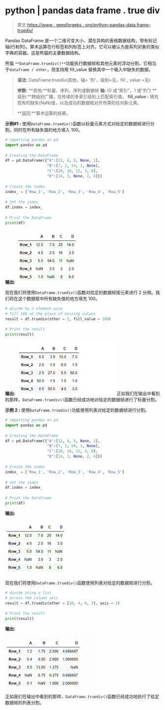 # python | pandas data frame . true div

> 原文:[https://www . geesforgeks . org/python-pandas-data frame-truediv/](https://www.geeksforgeeks.org/python-pandas-dataframe-truediv/)

Pandas DataFrame 是一个二维可变大小、潜在异构的表格数据结构，带有标记轴(行和列)。算术运算在行标签和列标签上对齐。它可以被认为是系列对象的类似字典的容器。这是熊猫的主要数据结构。

熊猫 `**DataFrame.truediv()**`功能执行数据帧和其他元素的浮动分割。它相当于`dataframe / other`，但支持用 fill_value 替换其中一个输入中缺失的数据。

> **语法:** DataFrame.truediv(其他，轴= '列'，级别=无，fill _ value =无)
> 
> **参数:**
> **其他:**标量、序列、序列或数据帧
> **轴:** {0 或“索引”，1 或“列”}
> **级别:**跨级别广播，在传递的多索引级别上匹配索引值。
> **fill_value :** 填充现有的缺失(NaN)值，以及成功的数据框对齐所需的任何新元素。
> 
> **返回:**算术运算的结果。

**示例#1 :** 使用`DataFrame.truediv()`函数以标量元素方式对给定的数据帧进行分割。同时在所有缺失值的地方填入 100。

```py
# importing pandas as pd
import pandas as pd

# Creating the DataFrame
df = pd.DataFrame({"A":[12, 4, 5, None, 1], 
                   "B":[7, 2, 54, 3, None], 
                   "C":[20, 16, 11, 3, 8], 
                   "D":[14, 3, None, 2, 6]}) 

# Create the index
index_ = ['Row_1', 'Row_2', 'Row_3', 'Row_4', 'Row_5']

# Set the index
df.index = index_

# Print the DataFrame
print(df)
```

**输出:**
![](img/0b8a01d9a4a8d2a41f2d5f3dbdf72d6b.png)

现在我们将使用`DataFrame.truediv()`函数对给定的数据帧按元素进行 2 分频。我们将在这个数据框中所有缺失值的地方填充 100。

```py
# divide by 2 element-wise
# fill 100 at the place of missing values
result = df.truediv(other = 2, fill_value = 100)

# Print the result
print(result)
```

**输出:**
![](img/85b187e2f913eac2f6a2fe855ca22101.png)
正如我们在输出中看到的那样，`DataFrame.truediv()`函数已经成功地对给定的数据帧进行了标量分割。

**示例 2 :** 使用`DataFrame.truediv()`功能使用列表对给定的数据帧进行分割。

```py
# importing pandas as pd
import pandas as pd

# Creating the DataFrame
df = pd.DataFrame({"A":[12, 4, 5, None, 1], 
                   "B":[7, 2, 54, 3, None], 
                   "C":[20, 16, 11, 3, 8], 
                   "D":[14, 3, None, 2, 6]}) 

# Create the index
index_ = ['Row_1', 'Row_2', 'Row_3', 'Row_4', 'Row_5']

# Set the index
df.index = index_

# Print the DataFrame
print(df)
```

**输出:**

![](img/0b8a01d9a4a8d2a41f2d5f3dbdf72d6b.png)

现在我们将使用`DataFrame.truediv()`函数使用列表对给定的数据帧进行分割。

```py
# divide using a list
# across the column axis
result = df.truediv(other = [10, 4, 8, 3], axis = 1)

# Print the result
print(result)
```

**输出:**

![](img/a52e62ff126561523e9d223ee2781745.png)

正如我们在输出中看到的那样，`DataFrame.truediv()`函数已经成功地执行了给定数据帧的列表分割。